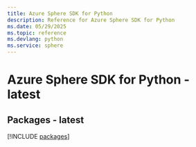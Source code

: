 ```yaml
---
title: Azure Sphere SDK for Python
description: Reference for Azure Sphere SDK for Python
ms.date: 05/29/2025
ms.topic: reference
ms.devlang: python
ms.service: sphere
---
```

# Azure Sphere SDK for Python - latest
## Packages - latest
[!INCLUDE [packages](sphere-index.md)]